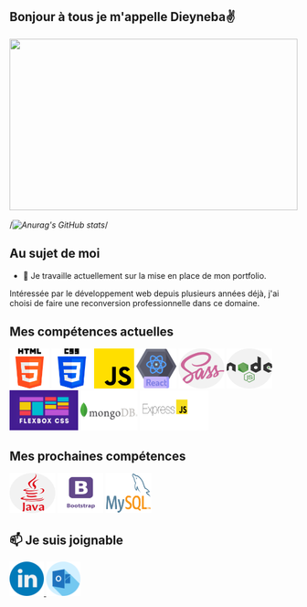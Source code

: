 ## Bonjour à tous je m'appelle Dieyneba✌️


<img src="https://user-images.githubusercontent.com/94062526/216990094-bca769b2-3dd1-45b1-acdf-c62939ddc522.jpg" width="100%" height="300px" objectif-fit="cover" />

/*![Anurag's GitHub stats](https://github-readme-stats.vercel.app/api?username=dieynebafofana&show_icons=true&theme=radical)*/

## Au sujet de moi

- 🔭 Je travaille actuellement sur la mise en place de mon portfolio.

<p>Intéressée par le développement web depuis plusieurs années déjà, j'ai choisi de faire une reconversion professionnelle dans ce domaine.<p/>

## Mes compétences actuelles

<div>
<img src="https://github.com/dieynebafofana/dieynebafofana/blob/main/html-5%20(1).png" width="70px" height="70px" border-radius="25px"/>  <img src="https://github.com/dieynebafofana/dieynebafofana/blob/main/css-3.png" width="70px" height="70px"/>  <img src="https://github.com/dieynebafofana/dieynebafofana/blob/main/js.png" width="70px" height="70px"/> 
  <img src="https://github.com/dieynebafofana/dieynebafofana/blob/main/react%20(1).png" width="70px" height="70px"/>  <img src="https://github.com/dieynebafofana/dieynebafofana/blob/main/sass.png" width="80px" height="70px" objectif-fit="cover"/>  <img src="https://github.com/dieynebafofana/dieynebafofana/blob/main/nodejs.png"  width="80px" height="70px" objectif-fit="cover"/>  <img src="https://github.com/dieynebafofana/dieynebafofana/blob/main/iconflexbox.jpg" width="120px" height="70px" />  <img src="https://github.com/dieynebafofana/dieynebafofana/blob/main/MongoDB-Logo.png"  width="100px" height="70px" objectif-fit="cover"/>
 <img src="https://github.com/dieynebafofana/dieynebafofana/blob/main/express-logo-397x180.png" width="120px" height="70px"/>
<div/>


## Mes prochaines compétences 
  
<div>
<img src="https://github.com/dieynebafofana/dieynebafofana/blob/main/java.png" width="80px" height="70px"/>  <img src="https://github.com/dieynebafofana/dieynebafofana/blob/main/bootstrapIcon.png" width="80px" height="70px"/> <img src="https://github.com/dieynebafofana/dieynebafofana/blob/main/logo-mysql.png" width="80px" height="70px"/>
<div/>



## 📫 Je suis joignable
  
<div>
  <a href="https://www.linkedin.com/in/dieyneba-fofana">
<img src="https://github.com/dieynebafofana/dieynebafofana/blob/main/linkedin.png" width="60px" height="60px"/> <a/> <a href="mailto:dieynebafofana@hotmail.fr"> <img src="https://github.com/dieynebafofana/dieynebafofana/blob/main/outlook%20(1).png" width="60px" height="60px"/><a/>
<div/>
